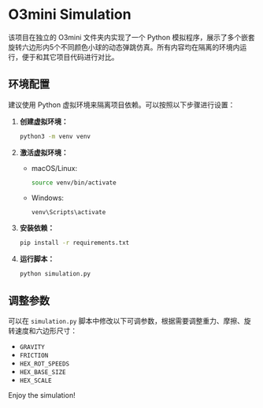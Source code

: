# O3mini Simulation

该项目在独立的 O3mini 文件夹内实现了一个 Python 模拟程序，展示了多个嵌套旋转六边形内5个不同颜色小球的动态弹跳仿真。所有内容均在隔离的环境内运行，便于和其它项目代码进行对比。

## 环境配置

建议使用 Python 虚拟环境来隔离项目依赖。可以按照以下步骤进行设置：

1. **创建虚拟环境：**

   ```bash
   python3 -m venv venv
   ```

2. **激活虚拟环境：**

   - macOS/Linux:
     ```bash
     source venv/bin/activate
     ```
   - Windows:
     ```bash
     venv\Scripts\activate
     ```

3. **安装依赖：**

   ```bash
   pip install -r requirements.txt
   ```

4. **运行脚本：**

   ```bash
   python simulation.py
   ```

## 调整参数

可以在 `simulation.py` 脚本中修改以下可调参数，根据需要调整重力、摩擦、旋转速度和六边形尺寸：

- `GRAVITY`
- `FRICTION`
- `HEX_ROT_SPEEDS`
- `HEX_BASE_SIZE`
- `HEX_SCALE`

Enjoy the simulation!